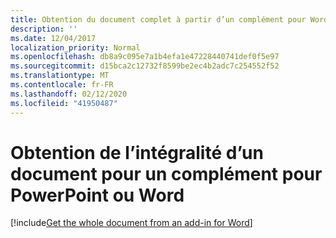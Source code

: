 ```yaml
---
title: Obtention du document complet à partir d’un complément pour Word
description: ''
ms.date: 12/04/2017
localization_priority: Normal
ms.openlocfilehash: db8a9c095e7a1b4efa1e47228440741def0f5e97
ms.sourcegitcommit: d15bca2c12732f8599be2ec4b2adc7c254552f52
ms.translationtype: MT
ms.contentlocale: fr-FR
ms.lasthandoff: 02/12/2020
ms.locfileid: "41950487"
---
```

# <a name="get-the-whole-document-from-an-add-in-for-powerpoint-or-word"></a>Obtention de l’intégralité d’un document pour un complément pour PowerPoint ou Word

[!include[Get the whole document from an add-in for Word](../includes/file-get-the-whole-document-from-an-add-in-for-powerpoint-or-word.md)]
